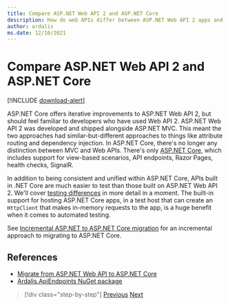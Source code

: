 ```yaml
---
title: Compare ASP.NET Web API 2 and ASP.NET Core
description: How do web APIs differ between ASP.NET Web API 2 apps and ASP.NET Core apps?
author: ardalis
ms.date: 12/10/2021
---
```


# Compare ASP.NET Web API 2 and ASP.NET Core

[!INCLUDE [download-alert](includes/download-alert.md)]

ASP.NET Core offers iterative improvements to ASP.NET Web API 2, but should feel familiar to developers who have used Web API 2. ASP.NET Web API 2 was developed and shipped alongside ASP.NET MVC. This meant the two approaches had similar-but-different approaches to things like attribute routing and dependency injection. In ASP.NET Core, there's no longer any distinction between MVC and Web APIs. There's only [ASP.NET Core](/aspnet/core/introduction-to-aspnet-core), which includes support for view-based scenarios, API endpoints, Razor Pages, health checks, SignalR.

In addition to being consistent and unified within ASP.NET Core, APIs built in .NET Core are much easier to test than those built on ASP.NET Web API 2. We'll cover [testing differences](testing-differences.md) in more detail in a moment. The built-in support for hosting ASP.NET Core apps, in a test host that can create an `HttpClient` that makes in-memory requests to the app, is a huge benefit when it comes to automated testing.

See [Incremental ASP.NET to ASP.NET Core migration](/aspnet/core/migration/inc/overview) for an incremental approach to migrating to ASP.NET Core.

## References

- [Migrate from ASP.NET Web API to ASP.NET Core](/aspnet/core/migration/webapi)
- [Ardalis.ApiEndpoints NuGet package](https://www.nuget.org/packages/Ardalis.ApiEndpoints/)

>[!div class="step-by-step"]
>[Previous](comparing-razor-pages-aspnet-mvc.md)
>[Next](authentication-differences.md)
